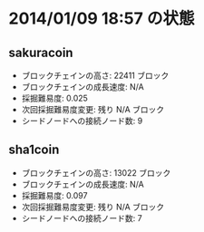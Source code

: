 # 2014/01/09 18:57 の状態

## sakuracoin
* ブロックチェインの高さ: 22411 ブロック
* ブロックチェインの成長速度: N/A
* 採掘難易度:     0.025
* 次回採掘難易度変更: 残り N/A ブロック
* シードノードへの接続ノード数: 9

## sha1coin
* ブロックチェインの高さ: 13022 ブロック
* ブロックチェインの成長速度: N/A
* 採掘難易度:     0.097
* 次回採掘難易度変更: 残り N/A ブロック
* シードノードへの接続ノード数: 7
